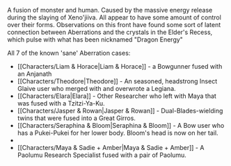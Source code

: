 A fusion of monster and human.
Caused by the massive energy release during the slaying of Xeno'jiiva.
All appear to have some amount of control over their forms.
Observations on this front have found some sort of latent connection between Aberrations and the crystals in the Elder's Recess, which pulse with what has been nicknamed "Dragon Energy"

All 7 of the known 'sane' Aberration cases:
- [[Characters/Liam & Horace|Liam & Horace]] - a Bowgunner fused with an Anjanath
- [[Characters/Theodore|Theodore]] - An seasoned, headstrong Insect Glaive user who merged with and overwrote a Legiana.
- [[Characters/Elara|Elara]] - Other Researcher who left with Maya that was fused with a Tzitzi-Ya-Ku.
- [[Characters/Jasper & Rowan|Jasper & Rowan]] - Dual-Blades-wielding twins that were fused into a Great Girros.
- [[Characters/Seraphina & Bloom|Seraphina & Bloom]] - A Bow user who has a Pukei-Pukei for her lower body. Bloom's head is now on her tail.
- 
- [[Characters/Maya & Sadie + Amber|Maya & Sadie + Amber]] - A Paolumu Research Specialist fused with a pair of Paolumu.
